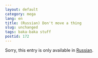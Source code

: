 ```yaml
---
layout: default
category: mega
lang: en
title: (Russian) Don't move a thing
slug: unchanged
tags: baka-baka stuff 
postid: 172
---
```

<p>Sorry, this entry is only available in <a href="http://mega.genn.org/export/getposts.php">Russian</a>.</p>